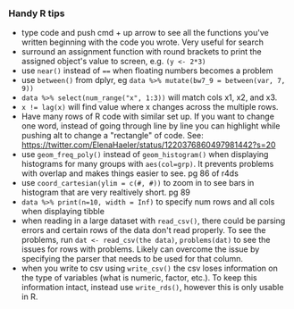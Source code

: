 ### Handy R tips

* type code and push cmd + up arrow to see all the functions you've written beginning with the code you wrote. Very useful for search
* surround an assignment function with round brackets to print the assigned object's value to screen, e.g. `(y <- 2*3)`
* use `near()` instead of `==` when floating numbers becomes a problem
* use `between()` from dplyr, eg `data %>% mutate(bw7_9 = between(var, 7, 9))`
* `data %>% select(num_range("x", 1:3))` will match cols x1, x2, and x3. 
* `x != lag(x)` will find value where x changes across the multiple rows.
* Have many rows of R code with similar set up. If you want to change one word, instead of going through line by line you can highlight while pushing alt to change a "rectangle" of code. See: https://twitter.com/ElenaHaeler/status/1220376860497981442?s=20
* use `geom_freq_poly()` instead of `geom_histogram()` when displaying histograms for many groups with `aes(col=grp)`. It prevents problems with overlap and makes things easier to see. pg 86 of r4ds
* use `coord_cartesian(ylim = c(#, #))` to zoom in to see bars in histogram that are very realtively short. pg 89
* `data %>% print(n=10, width = Inf)` to specify num rows and all cols when displaying tibble
* when reading in a large dataset with `read_csv()`, there could be parsing errors and certain rows of the data don't read properly. To see the problems, run `dat <- read_csv(the data)`, `problems(dat)` to see the issues for rows with problems. Likely can overcome the issue by specifying the parser that needs to be used for that column.
* when you write to csv using `write_csv()` the csv loses information on the type of variables (what is numeric, factor, etc.). To keep this information intact, instead use `write_rds()`, however this is only usable in R. 
